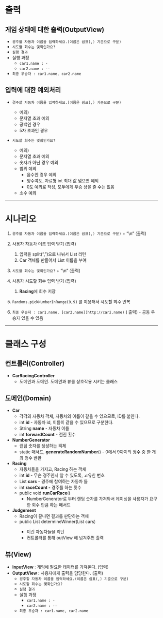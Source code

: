 # 출력

## 게임 상태에 대한 출력(OutputView)

- `경주할 자동차 이름을 입력하세요.(이름은 쉼표(,) 기준으로 구분)`
- `시도할 회수는 몇회인가요?`
- `실행 결과`
- 실행 과정
    - `car1.name : -`
    - `car2.name : --`
- `최종 우승자 : car1.name, car2.name`

## 입력에 대한 예외처리

- `경주할 자동차 이름을 입력하세요.(이름은 쉼표(,) 기준으로 구분)`
    - 예외)
    - 문자열 초과 예외
    - 공백인 경우
    - 5자 초과인 경우

- `시도할 회수는 몇회인가요?`
    - 예외)
    - 문자열 초과 예외
    - 숫자가 아닌 경우 예외
    - 범위 예외
        - 음수인 경우 예외
        - 양수여도, 자료형 int 최대 값 넘으면 예외
        - 0도 예외로 작성, 모두에게 우승 상을 줄 수는 없음
    - 소수 예외

---

# 시나리오

1. `경주할 자동차 이름을 입력하세요.(이름은 쉼표(,) 기준으로 구분)` + “\n” (출력)
2. 사용자 자동차 이름 입력 받기 (입력)
    1. 입력을 split(”,”)으로 나눠서 List<String> 리턴
    2. Car 객체를 만들어서 List<String> 이름을 부여

3. `시도할 회수는 몇회인가요?` + “\n” (출력)

1. 사용자 시도할 회수 입력 받기 (입력)
    1. **Racing**에 회수 저장
2. `Randoms.pickNumberInRange(0,9)` 를 이용해서 시도할 회수 반복
3. `최종 우승자 : car1.name, [car2.name](http://car2.name)` ( 출력) - 공동 우승자 있을 수 있음

---

# 클래스 구성

## 컨트롤러(Controller)

- **CarRacingController**
    - 도메인과 도메인. 도메안과 뷰를 상호작용 시키는 클래스

## 도메인(Domain)

- **Car**
    - 각각의 자동차 객체, 자동차의 이름이 같을 수 있으므로, ID를 붙인다.
    - int **id** - 자동차 id, 이름이 같을 수 있으므로 구분한다.
    - String **name** - 자동차 이름
    - int **forwardCount** - 전진 횟수
- **NumberGenerator**
    - 랜덤 숫자를 생성하는 객체
    - static 매서드, **generateRandomNumber**() - 0에서 9까지의 정수 중 한 개의 정수 반환
- **Racing**
    - 자동차들을 가지고, Racing 하는 객체
    - int **id** - 무슨 경주인지 알 수 있도록, 고유한 번호
    - List<Car> **cars** - 경주에 참여하는 자동차 들
    - int **raceCount -** 경주를 하는 횟수
    - public void **runCarRace**()
        - NumberGenerator로 부터 랜덤 숫자를 가져와서 레이싱을 사용자가 요구한 회수 만큼 하는 매서드
- **Judgement**
    - Racing이 끝나면 결과를 판단하는 객체
    - public List<Car> determineWinner(List<Car> cars)
        - 이긴 자동차들을 리턴
        - 컨트롤러를 통해 outView 에 넘겨주면 출력

## 뷰(View)

- **InputView** : 게임에 필요한 데이터를 가져온다. (입력)
- **OutputView** : 사용자에게 출력을 담당한다. (출력)
    - `경주할 자동차 이름을 입력하세요.(이름은 쉼표(,) 기준으로 구분)`
    - `시도할 회수는 몇회인가요?`
    - `실행 결과`
    - 실행 과정
        - `car1.name : -`
        - `car2.name : --`
    - `최종 우승자 : car1.name, car2.name`